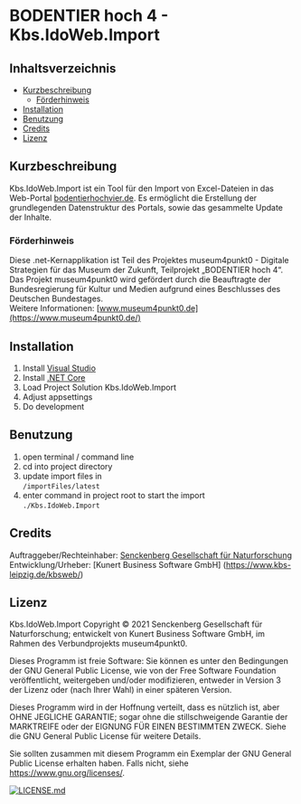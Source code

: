 # BODENTIER hoch 4 - Kbs.IdoWeb.Import

## Inhaltsverzeichnis  
- [Kurzbeschreibung](#Kurzbeschreibung)
  - [Förderhinweis](#Förderhinweis)
- [Installation](#Installation)
- [Benutzung](#Benutzung)
- [Credits](#Credits)
- [Lizenz](#Lizenz)

## Kurzbeschreibung
Kbs.IdoWeb.Import ist ein Tool für den Import von Excel-Dateien in das Web-Portal [bodentierhochvier.de](https://bodentierhochvier.de/). Es ermöglicht die Erstellung der grundlegenden Datenstruktur des Portals, sowie das gesammelte Update der Inhalte.

### Förderhinweis
Diese .net-Kernapplikation ist Teil des Projektes museum4punkt0 - Digitale Strategien für das Museum der Zukunft, Teilprojekt „BODENTIER hoch 4“. Das Projekt museum4punkt0 wird gefördert durch die  Beauftragte der Bundesregierung für Kultur und Medien aufgrund eines Beschlusses des Deutschen Bundestages.  
Weitere Informationen: [www.museum4punkt0.de](https://www.museum4punkt0.de/)

## Installation
  1. Install [Visual Studio](https://visualstudio.microsoft.com/downloads/)
  2. Install [.NET Core](https://dotnet.microsoft.com/download/)
  3. Load Project Solution Kbs.IdoWeb.Import
  4. Adjust appsettings
  5. Do development

## Benutzung
  1. open terminal / command line
  2. cd into project directory
  3. update import files in  
  `/importFiles/latest`
  4. enter command in project root to start the import  
  `./Kbs.IdoWeb.Import`

## Credits  
Auftraggeber/Rechteinhaber: [Senckenberg Gesellschaft für Naturforschung](https://senckenberg.de/)  
Entwicklung/Urheber: [Kunert Business Software GmbH] (https://www.kbs-leipzig.de/kbsweb/)

## Lizenz  
Kbs.IdoWeb.Import Copyright © 2021 Senckenberg Gesellschaft für Naturforschung; entwickelt von Kunert Business Software GmbH, im Rahmen des Verbundprojekts museum4punkt0.

Dieses Programm ist freie Software: Sie können es unter den Bedingungen der GNU General Public License, wie von der Free Software Foundation veröffentlicht, weitergeben und/oder modifizieren, entweder in Version 3 der Lizenz oder (nach Ihrer Wahl) in einer späteren Version.

Dieses Programm wird in der Hoffnung verteilt, dass es nützlich ist, aber OHNE JEGLICHE GARANTIE; sogar ohne die stillschweigende Garantie der MARKTREIFE oder der EIGNUNG FÜR EINEN BESTIMMTEN ZWECK. Siehe die GNU General Public License für weitere Details.

Sie sollten zusammen mit diesem Programm ein Exemplar der GNU General Public License erhalten haben. Falls nicht, siehe https://www.gnu.org/licenses/.

[![LICENSE.md](https://img.shields.io/badge/License-GPLv3-blue.svg)](/LICENSE.md)
